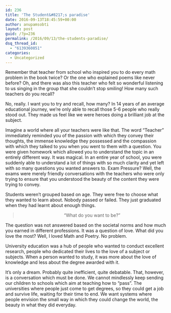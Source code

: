 ```yaml
---
id: 236
title: 'The Student&#8217;s paradise'
date: 2016-09-13T18:45:59+00:00
author: anupamsobti
layout: post
guid: /?p=236
permalink: /2016/09/13/the-students-paradise/
dsq_thread_id:
  - "6139360851"
categories:
  - Uncategorized
---
```

Remember that teacher from school who inspired you to do every math problem in the book twice? Or the one who explained poems like never before? Oh, and there was also this teacher who felt so wonderful listening to us singing in the group that she couldn&#8217;t stop smiling! How many such teachers do you recall?
  
No, really. I want you to try and recall, how many? In 14 years of an average educational journey, we&#8217;re only able to recall those 5-6 people who really stood out. They made us feel like we were heroes doing a brilliant job at the subject.
  
Imagine a world where all your teachers were like that. The word &#8220;Teacher&#8221; immediately reminded you of the passion with which they convey their thoughts, the immense knowledge they possessed and the compassion with which they talked to you when you went to them with a question. You were given homework which allowed you to understand the topic in an entirely different way. It was magical. In an entire year of school, you were suddenly able to understand a lot of things with so much clarity and yet left with so many questions you wanted answers to. Exam Pressure? Well, the exams were merely friendly conversations with the teachers who were only trying to ensure that you understood the beauty of the content they were trying to convey.
  
Students weren&#8217;t grouped based on age. They were free to choose what they wanted to learn about. Nobody passed or failed. They just graduated when they had learnt about enough things.

> <p style="text-align: center;">
>   &#8220;What do you want to be?&#8221;
> </p>

The question was not answered based on the societal norms and how much you earned in different professions. It was a question of love. What did you love the most? Well, I loved Math and Poetry. No problem.
  
University education was a hub of people who wanted to conduct excellent research, people who dedicated their lives to the love of a subject or subjects. When a person wanted to study, it was more about the love of knowledge and less about the degree awarded with it.

It&#8217;s only a dream. Probably quite inefficient, quite debatable. That, however, is a conversation which must be done. We cannot mindlessly keep sending our children to schools which aim at teaching how to &#8220;pass&#8221;. The universities where people just come to get degrees, so they could get a job and survive life, waiting for their time to end. We want systems where people envision the small way in which they could change the world, the beauty in what they did everyday.
